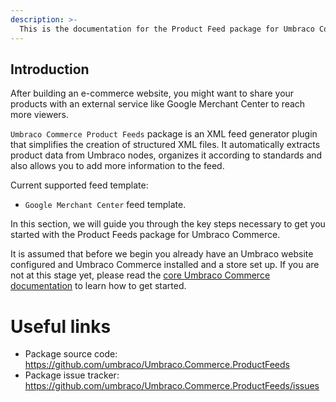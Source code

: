 ```yaml
---
description: >-
  This is the documentation for the Product Feed package for Umbraco Commerce.
---
```


## Introduction
After building an e-commerce website, you might want to share your products with an external service like Google Merchant Center to reach more viewers.

`Umbraco Commerce Product Feeds` package is an XML feed generator plugin that simplifies the creation of structured XML files. It automatically extracts product data from Umbraco nodes, organizes it according to standards and also allows you to add more information to the feed.

Current supported feed template:
- `Google Merchant Center` feed template.

In this section, we will guide you through the key steps necessary to get you started with the Product Feeds package for Umbraco Commerce.

It is assumed that before we begin you already have an Umbraco website configured and Umbraco Commerce installed and a store set up. If you are not at this stage yet, please read the [core Umbraco Commerce documentation](https://docs.umbraco.com/umbraco-commerce/) to learn how to get started.
# Useful links
- Package source code: https://github.com/umbraco/Umbraco.Commerce.ProductFeeds
- Package issue tracker: https://github.com/umbraco/Umbraco.Commerce.ProductFeeds/issues